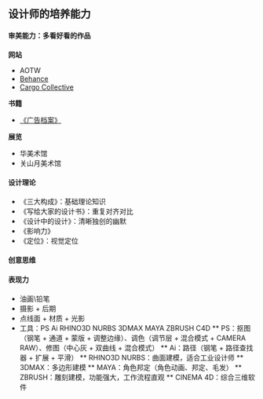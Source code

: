 ## 设计师的培养能力

#### 审美能力：多看好看的作品

**网站**
* AOTW
* [Behance](https://www.behance.net/)
* [Cargo Collective](https://2.cargocollective.com/)

**书籍**
* [《广告档案》](https://book.douban.com/subject/1855347/)

**展览**
* 华美术馆
* 关山月美术馆

#### 设计理论
* 《三大构成》：基础理论知识
* 《写给大家的设计书》：重复对齐对比
* 《设计中的设计》：清晰独创的幽默
* 《影响力》
* 《定位》：视觉定位

#### 创意思维

#### 表现力

* 油画\铅笔
* 摄影 + 后期
* 点线面 + 材质 + 光影
* 工具：PS Ai RHINO3D NURBS 3DMAX MAYA ZBRUSH C4D 
** PS：抠图（钢笔 + 通道 + 蒙版 + 调整边缘）、调色（调节层 + 混合模式 + CAMERA RAW）、修图（中心灰 + 双曲线 + 混合模式）
** Ai：路径（钢笔 + 路径查找器 + 扩展 + 平滑）
** RHINO3D NURBS：曲面建模，适合工业设计师
** 3DMAX：多边形建模
** MAYA：角色邦定（角色动画、邦定、毛发）
** ZBRUSH：雕刻建模，功能强大，工作流程直观
** CINEMA 4D：综合三维软件

